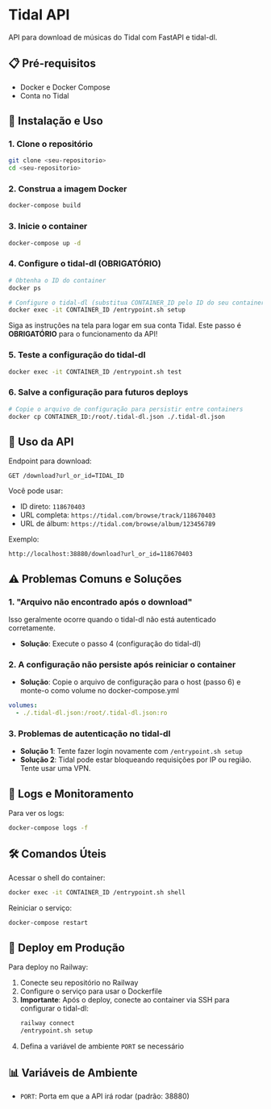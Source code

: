 # Tidal API

API para download de músicas do Tidal com FastAPI e tidal-dl.

## 📋 Pré-requisitos

- Docker e Docker Compose
- Conta no Tidal

## 🚀 Instalação e Uso

### 1. Clone o repositório
```bash
git clone <seu-repositorio>
cd <seu-repositorio>
```

### 2. Construa a imagem Docker
```bash
docker-compose build
```

### 3. Inicie o container
```bash
docker-compose up -d
```

### 4. Configure o tidal-dl (OBRIGATÓRIO)
```bash
# Obtenha o ID do container
docker ps

# Configure o tidal-dl (substitua CONTAINER_ID pelo ID do seu container)
docker exec -it CONTAINER_ID /entrypoint.sh setup
```

Siga as instruções na tela para logar em sua conta Tidal.
Este passo é **OBRIGATÓRIO** para o funcionamento da API!

### 5. Teste a configuração do tidal-dl
```bash
docker exec -it CONTAINER_ID /entrypoint.sh test
```

### 6. Salve a configuração para futuros deploys
```bash
# Copie o arquivo de configuração para persistir entre containers
docker cp CONTAINER_ID:/root/.tidal-dl.json ./.tidal-dl.json
```

## 🔧 Uso da API

Endpoint para download:
```
GET /download?url_or_id=TIDAL_ID
```

Você pode usar:
- ID direto: `118670403`
- URL completa: `https://tidal.com/browse/track/118670403`
- URL de álbum: `https://tidal.com/browse/album/123456789`

Exemplo:
```
http://localhost:38880/download?url_or_id=118670403
```

## ⚠️ Problemas Comuns e Soluções

### 1. "Arquivo não encontrado após o download"
Isso geralmente ocorre quando o tidal-dl não está autenticado corretamente.
- **Solução**: Execute o passo 4 (configuração do tidal-dl)

### 2. A configuração não persiste após reiniciar o container
- **Solução**: Copie o arquivo de configuração para o host (passo 6) e monte-o como volume no docker-compose.yml
```yaml
volumes:
  - ./.tidal-dl.json:/root/.tidal-dl.json:ro
```

### 3. Problemas de autenticação no tidal-dl
- **Solução 1**: Tente fazer login novamente com `/entrypoint.sh setup`
- **Solução 2**: Tidal pode estar bloqueando requisições por IP ou região. Tente usar uma VPN.

## 📄 Logs e Monitoramento

Para ver os logs:
```bash
docker-compose logs -f
```

## 🛠️ Comandos Úteis

Acessar o shell do container:
```bash
docker exec -it CONTAINER_ID /entrypoint.sh shell
```

Reiniciar o serviço:
```bash
docker-compose restart
```

## 🚢 Deploy em Produção

Para deploy no Railway:
1. Conecte seu repositório no Railway
2. Configure o serviço para usar o Dockerfile
3. **Importante**: Após o deploy, conecte ao container via SSH para configurar o tidal-dl:
   ```bash
   railway connect
   /entrypoint.sh setup
   ```
4. Defina a variável de ambiente `PORT` se necessário

## 📊 Variáveis de Ambiente

- `PORT`: Porta em que a API irá rodar (padrão: 38880)
